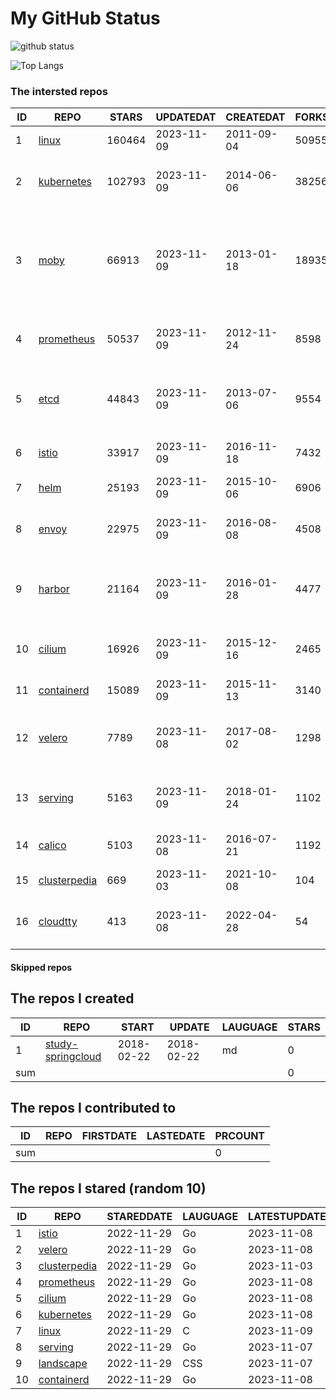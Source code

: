 # My GitHub Status

<img src="https://github-readme-stats-1.yihong0618.vercel.app/api?username=daoqingniu&show_icons=true&&&hide_title=true&count_private=true" alt="github status" />

![Top Langs](https://github-readme-stats-1.yihong0618.vercel.app/api/top-langs/?username=daoqingniu&layout=compact)

<!--START_SECTION:github_repos-->
### The intersted repos
| ID |                              REPO                               | STARS  | UPDATEDAT  | CREATEDAT  | FORKSCOUNT |                                                DESCRIPTIONS                                                |
|----|-----------------------------------------------------------------|--------|------------|------------|------------|------------------------------------------------------------------------------------------------------------|
|  1 | [linux](https://github.com/torvalds/linux)                      | 160464 | 2023-11-09 | 2011-09-04 |      50955 | Linux kernel source tree                                                                                   |
|  2 | [kubernetes](https://github.com/kubernetes/kubernetes)          | 102793 | 2023-11-09 | 2014-06-06 |      38256 | Production-Grade Container Scheduling and Management                                                       |
|  3 | [moby](https://github.com/moby/moby)                            |  66913 | 2023-11-09 | 2013-01-18 |      18935 | The Moby Project - a collaborative project for the container ecosystem to assemble container-based systems |
|  4 | [prometheus](https://github.com/prometheus/prometheus)          |  50537 | 2023-11-09 | 2012-11-24 |       8598 | The Prometheus monitoring system and time series database.                                                 |
|  5 | [etcd](https://github.com/etcd-io/etcd)                         |  44843 | 2023-11-09 | 2013-07-06 |       9554 | Distributed reliable key-value store for the most critical data of a distributed system                    |
|  6 | [istio](https://github.com/istio/istio)                         |  33917 | 2023-11-09 | 2016-11-18 |       7432 | Connect, secure, control, and observe services.                                                            |
|  7 | [helm](https://github.com/helm/helm)                            |  25193 | 2023-11-09 | 2015-10-06 |       6906 | The Kubernetes Package Manager                                                                             |
|  8 | [envoy](https://github.com/envoyproxy/envoy)                    |  22975 | 2023-11-09 | 2016-08-08 |       4508 | Cloud-native high-performance edge/middle/service proxy                                                    |
|  9 | [harbor](https://github.com/goharbor/harbor)                    |  21164 | 2023-11-09 | 2016-01-28 |       4477 | An open source trusted cloud native registry project that stores, signs, and scans content.                |
| 10 | [cilium](https://github.com/cilium/cilium)                      |  16926 | 2023-11-09 | 2015-12-16 |       2465 | eBPF-based Networking, Security, and Observability                                                         |
| 11 | [containerd](https://github.com/containerd/containerd)          |  15089 | 2023-11-09 | 2015-11-13 |       3140 | An open and reliable container runtime                                                                     |
| 12 | [velero](https://github.com/vmware-tanzu/velero)                |   7789 | 2023-11-08 | 2017-08-02 |       1298 | Backup and migrate Kubernetes applications and their persistent volumes                                    |
| 13 | [serving](https://github.com/knative/serving)                   |   5163 | 2023-11-09 | 2018-01-24 |       1102 | Kubernetes-based, scale-to-zero, request-driven compute                                                    |
| 14 | [calico](https://github.com/projectcalico/calico)               |   5103 | 2023-11-08 | 2016-07-21 |       1192 | Cloud native networking and network security                                                               |
| 15 | [clusterpedia](https://github.com/clusterpedia-io/clusterpedia) |    669 | 2023-11-03 | 2021-10-08 |        104 | The Encyclopedia of Kubernetes clusters                                                                    |
| 16 | [cloudtty](https://github.com/cloudtty/cloudtty)                |    413 | 2023-11-08 | 2022-04-28 |         54 | A Friendly Kubernetes CloudShell (Web Terminal) !                                                          |



#### Skipped repos
<!--END_SECTION:github_repos-->

<!--START_SECTION:my_github-->
## The repos I created
| ID  |                                 REPO                                 |   START    |   UPDATE   | LAUGUAGE | STARS |
|-----|----------------------------------------------------------------------|------------|------------|----------|-------|
|   1 | [study-springcloud](https://github.com/daoqingniu/study-springcloud) | 2018-02-22 | 2018-02-22 | md       |     0 |
| sum |                                                                      |            |            |          |     0 |

## The repos I contributed to
| ID  | REPO | FIRSTDATE | LASTEDATE | PRCOUNT |
|-----|------|-----------|-----------|---------|
| sum |      |           |           |       0 |

## The repos I stared (random 10)
| ID |                              REPO                               | STAREDDATE | LAUGUAGE | LATESTUPDATE |
|----|-----------------------------------------------------------------|------------|----------|--------------|
|  1 | [istio](https://github.com/istio/istio)                         | 2022-11-29 | Go       | 2023-11-08   |
|  2 | [velero](https://github.com/vmware-tanzu/velero)                | 2022-11-29 | Go       | 2023-11-08   |
|  3 | [clusterpedia](https://github.com/clusterpedia-io/clusterpedia) | 2022-11-29 | Go       | 2023-11-03   |
|  4 | [prometheus](https://github.com/prometheus/prometheus)          | 2022-11-29 | Go       | 2023-11-08   |
|  5 | [cilium](https://github.com/cilium/cilium)                      | 2022-11-29 | Go       | 2023-11-08   |
|  6 | [kubernetes](https://github.com/kubernetes/kubernetes)          | 2022-11-29 | Go       | 2023-11-08   |
|  7 | [linux](https://github.com/torvalds/linux)                      | 2022-11-29 | C        | 2023-11-09   |
|  8 | [serving](https://github.com/knative/serving)                   | 2022-11-29 | Go       | 2023-11-07   |
|  9 | [landscape](https://github.com/cncf/landscape)                  | 2022-11-29 | CSS      | 2023-11-07   |
| 10 | [containerd](https://github.com/containerd/containerd)          | 2022-11-29 | Go       | 2023-11-08   |

<!--END_SECTION:my_github-->
